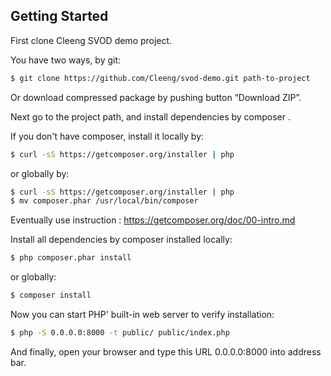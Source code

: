## Getting Started

First clone Cleeng SVOD demo project. 

You have two ways, by git: 

```bash
$ git clone https://github.com/Cleeng/svod-demo.git path-to-project
```
Or download compressed package by pushing button “Download ZIP”.

Next go to the project path, and install dependencies by composer .

If you don't have composer, install it locally by:

```bash
$ curl -sS https://getcomposer.org/installer | php
```
or globally by:

```bash
$ curl -sS https://getcomposer.org/installer | php
$ mv composer.phar /usr/local/bin/composer
```
Eventually use instruction :  https://getcomposer.org/doc/00-intro.md

Install all dependencies by composer installed locally:

```bash
$ php composer.phar install
```
or globally:

```bash
$ composer install
```

Now you can start PHP' built-in web server to verify installation:

```bash
$ php -S 0.0.0.0:8000 -t public/ public/index.php
```

And finally, open your browser and type  this URL 0.0.0.0:8000 into address bar.
